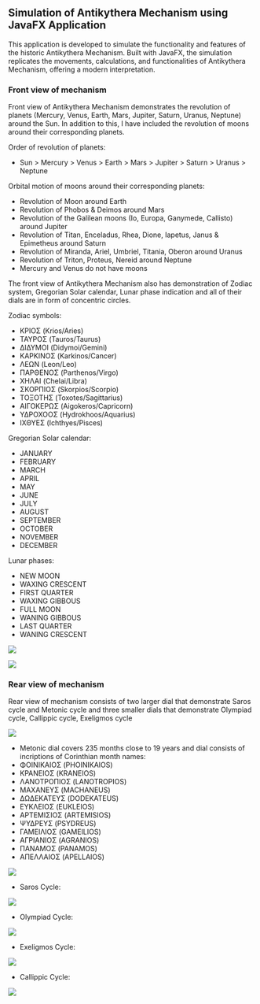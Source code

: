 ## Simulation of Antikythera Mechanism using JavaFX Application
This application is developed to simulate the functionality and features of the historic Antikythera Mechanism. Built with JavaFX, the simulation replicates the movements, calculations, and functionalities of Antikythera Mechanism, offering a modern interpretation.

### Front view of mechanism
Front view of Antikythera Mechanism demonstrates the revolution of planets (Mercury, Venus, Earth, Mars, Jupiter, Saturn, Uranus, Neptune) around the Sun. In addition to this, I have included the revolution of moons around their corresponding planets.

Order of revolution of planets:
 * Sun > Mercury > Venus > Earth > Mars > Jupiter > Saturn > Uranus > Neptune

Orbital motion of moons around their corresponding planets:
 * Revolution of Moon around Earth
 * Revolution of Phobos & Deimos around Mars
 * Revolution of the Galilean moons (Io, Europa, Ganymede, Callisto) around Jupiter
 * Revolution of Titan, Enceladus, Rhea, Dione, Iapetus, Janus & Epimetheus around Saturn
 * Revolution of Miranda, Ariel, Umbriel, Titania, Oberon around Uranus
 * Revolution of Triton, Proteus, Nereid around Neptune
 * Mercury and Venus do not have moons

The front view of Antikythera Mechanism also has demonstration of Zodiac system, Gregorian Solar calendar, Lunar phase indication and all of their dials are in form of concentric circles.

Zodiac symbols:
 * ΚΡΙΟΣ (Krios/Aries)        
 * ΤΑΥΡΟΣ (Tauros/Taurus)     
 * ΔΙΔΥΜΟΙ (Didymoi/Gemini)        
 * ΚΑΡΚΙΝΟΣ (Karkinos/Cancer)      
 * ΛΕΩΝ (Leon/Leo)              
 * ΠΑΡΘΕΝΟΣ (Parthenos/Virgo)    
 * ΧΗΛΑΙ (Chelai/Libra)      
 * ΣΚΟΡΠΙΟΣ (Skorpios/Scorpio)   
 * ΤΟΞΟΤΗΣ (Toxotes/Sagittarius)   
 * ΑΙΓΟΚΕΡΩΣ (Aigokeros/Capricorn)  
 * ΥΔΡΟΧΟΟΣ (Hydrokhoos/Aquarius)
 * ΙΧΘΥΕΣ (Ichthyes/Pisces)

Gregorian Solar calendar:
 * JANUARY
 * FEBRUARY
 * MARCH
 * APRIL
 * MAY
 * JUNE
 * JULY
 * AUGUST
 * SEPTEMBER
 * OCTOBER
 * NOVEMBER
 * DECEMBER

Lunar phases:
 * NEW MOON
 * WAXING CRESCENT
 * FIRST QUARTER
 * WAXING GIBBOUS
 * FULL MOON
 * WANING GIBBOUS
 * LAST QUARTER
 * WANING CRESCENT

![](https://github.com/KMORaza/Antikythera_Mechanism_Simulation/blob/main/Antikythera%20Mechanism/src/Screenshots/Antikythera%20Mechanism%20-%20Front%20View.png?raw=true)

![](https://github.com/KMORaza/Antikythera_Mechanism_Simulation/blob/main/Antikythera%20Mechanism/src/Screenshots/front%20view.png)

### Rear view of mechanism
Rear view of mechanism consists of two larger dial that demonstrate Saros cycle and Metonic cycle and three smaller dials that demonstrate Olympiad cycle, Callippic cycle, Exeligmos cycle

![](https://github.com/KMORaza/Antikythera_Mechanism_Simulation/blob/main/Antikythera%20Mechanism/src/Screenshots/Antikythera%20Mechanism%20-%20Rear%20View.jpg)

 * Metonic dial covers 235 months close to 19 years and dial consists of incriptions of Corinthian month names:
  * ΦΟΙΝΙΚΑΙΟΣ (PHOINIKAIOS)
  * ΚΡΑΝΕΙΟΣ (KRANEIOS)
  * ΛΑΝΟΤΡΟΠΙΟΣ (LANOTROPIOS)
  * ΜΑΧΑΝΕΥΣ (MACHANEUS)
  * ΔΩΔΕΚΑΤΕΥΣ (DODEKATEUS)
  * ΕΥΚΛΕΙΟΣ (EUKLEIOS)
  * ΑΡΤΕΜΙΣΙΟΣ (ARTEMISIOS)
  * ΨΥΔΡΕΥΣ (PSYDREUS)
  * ΓΑΜΕΙΛΙΟΣ (GAMEILIOS)
  * ΑΓΡΙΑΝΙΟΣ (AGRANIOS)
  * ΠΑΝΑΜΟΣ (PANAMOS)
  * ΑΠΕΛΛΑΙΟΣ (APELLAIOS)

![](https://github.com/KMORaza/Antikythera_Mechanism_Simulation/blob/main/Antikythera%20Mechanism/src/Screenshots/Metonic%20Dial.jpg)

 * Saros Cycle:

![](https://github.com/KMORaza/Antikythera_Mechanism_Simulation/blob/main/Antikythera%20Mechanism/src/Screenshots/Saros%20Dial.png)

 * Olympiad Cycle:

![](https://github.com/KMORaza/Antikythera_Mechanism_Simulation/blob/main/Antikythera%20Mechanism/src/Screenshots/Olympiad%20Dial.png)

 * Exeligmos Cycle:

![](https://github.com/KMORaza/Antikythera_Mechanism_Simulation/blob/main/Antikythera%20Mechanism/src/Screenshots/Exeligmos%20Cycle.png)

 * Callippic Cycle:

![](https://github.com/KMORaza/Antikythera_Mechanism_Simulation/blob/main/Antikythera%20Mechanism/src/Screenshots/Callippic%20Cycle.jpg)
